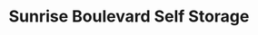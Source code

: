 ---
title: "Sunrise Boulevard Self Storage"
url: /puyallup/sunrise-boulevard-self-storage/
shop: storage rental
---